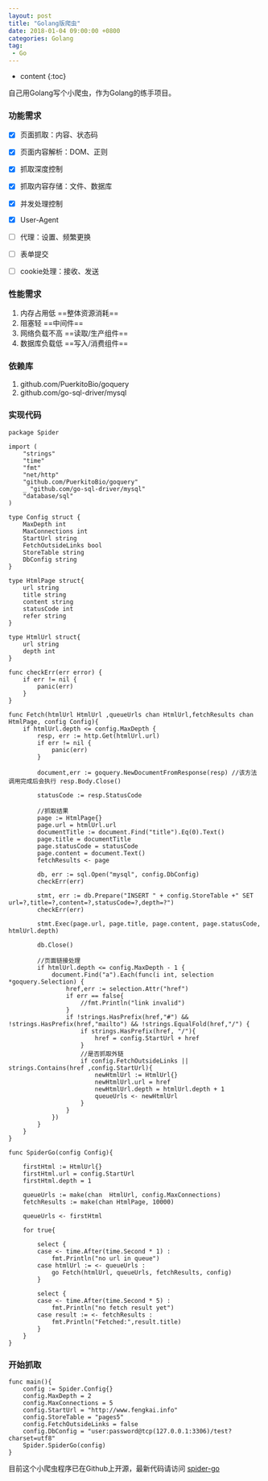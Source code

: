 ```yaml
---
layout: post
title: "Golang版爬虫"
date: 2018-01-04 09:00:00 +0800 
categories: Golang
tag:
 - Go
---
```

* content
{:toc}

自己用Golang写个小爬虫，作为Golang的练手项目。

### 功能需求

- [x] 页面抓取：内容、状态码
- [x] 页面内容解析：DOM、正则
- [x] 抓取深度控制
- [x] 抓取内容存储：文件、数据库
- [x] 并发处理控制
- [x] User-Agent
- [ ] 代理：设置、频繁更换
- [ ] 表单提交
- [ ] cookie处理：接收、发送


### 性能需求

1. 内存占用低 ==整体资源消耗==
2. 阻塞轻 ==中间件==
3. 网络负载不高  ==读取/生产组件==
4. 数据库负载低  ==写入/消费组件==

<!-- more -->

### 依赖库

1. github.com/PuerkitoBio/goquery
2. github.com/go-sql-driver/mysql

### 实现代码

```
package Spider

import (
	"strings"
	"time"
	"fmt"
	"net/http"
	"github.com/PuerkitoBio/goquery"
	_ "github.com/go-sql-driver/mysql"
	"database/sql"
)

type Config struct {
	MaxDepth int
	MaxConnections int
	StartUrl string
	FetchOutsideLinks bool
	StoreTable string
	DbConfig string
}

type HtmlPage struct{
	url string
	title string
	content string
	statusCode int
	refer string
}

type HtmlUrl struct{
	url string
	depth int
}

func checkErr(err error) {
	if err != nil {
		panic(err)
	}
}

func Fetch(htmlUrl HtmlUrl ,queueUrls chan HtmlUrl,fetchResults chan HtmlPage, config Config){
	if htmlUrl.depth <= config.MaxDepth {
		resp, err := http.Get(htmlUrl.url)
		if err != nil {
			panic(err)
		}

		document,err := goquery.NewDocumentFromResponse(resp) //该方法调用完成后会执行 resp.Body.Close()

		statusCode := resp.StatusCode

		//抓取结果
		page := HtmlPage{}
		page.url = htmlUrl.url
		documentTitle := document.Find("title").Eq(0).Text()
		page.title = documentTitle
		page.statusCode = statusCode
		page.content = document.Text()
		fetchResults <- page

		db, err := sql.Open("mysql", config.DbConfig)
		checkErr(err)

		stmt, err := db.Prepare("INSERT " + config.StoreTable +" SET url=?,title=?,content=?,statusCode=?,depth=?")
		checkErr(err)

		stmt.Exec(page.url, page.title, page.content, page.statusCode, htmlUrl.depth)

		db.Close()

		//页面链接处理
		if htmlUrl.depth <= config.MaxDepth - 1 {
			document.Find("a").Each(func(i int, selection *goquery.Selection) {
				href,err := selection.Attr("href")
				if err == false{
					//fmt.Println("link invalid")
				}
				if !strings.HasPrefix(href,"#") && !strings.HasPrefix(href,"mailto") && !strings.EqualFold(href,"/") {
					if strings.HasPrefix(href, "/"){
						href = config.StartUrl + href
					}
					//是否抓取外链
					if config.FetchOutsideLinks || strings.Contains(href ,config.StartUrl){
						newHtmlUrl := HtmlUrl{}
						newHtmlUrl.url = href
						newHtmlUrl.depth = htmlUrl.depth + 1
						queueUrls <- newHtmlUrl
					}
				}
			})
		}
	}
}

func SpiderGo(config Config){

	firstHtml := HtmlUrl{}
	firstHtml.url = config.StartUrl
	firstHtml.depth = 1

	queueUrls := make(chan  HtmlUrl, config.MaxConnections)
	fetchResults := make(chan HtmlPage, 10000)

	queueUrls <- firstHtml

	for true{

		select {
		case <- time.After(time.Second * 1) :
			fmt.Println("no url in queue")
		case htmlUrl := <- queueUrls :
			go Fetch(htmlUrl, queueUrls, fetchResults, config)
		}

		select {
		case <- time.After(time.Second * 5) :
			fmt.Println("no fetch result yet")
		case result := <- fetchResults :
			fmt.Println("Fetched:",result.title)
		}
	}
}
```

### 开始抓取

```
func main(){
    config := Spider.Config{}
	config.MaxDepth = 2
	config.MaxConnections = 5
	config.StartUrl = "http://www.fengkai.info"
	config.StoreTable = "pages5"
	config.FetchOutsideLinks = false
	config.DbConfig = "user:password@tcp(127.0.0.1:3306)/test?charset=utf8"
	Spider.SpiderGo(config)
}
```

目前这个小爬虫程序已在Github上开源，最新代码请访问 [spider-go](https://github.com/fengkai8375/spider-go) 
